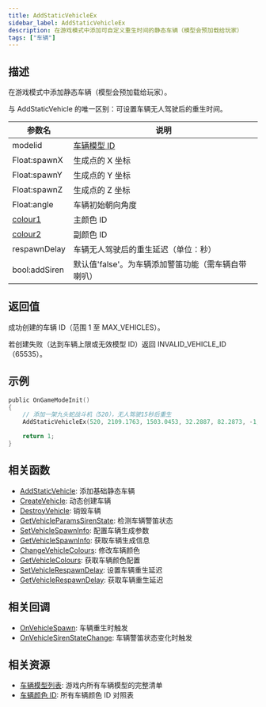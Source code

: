 ```yaml
---
title: AddStaticVehicleEx
sidebar_label: AddStaticVehicleEx
description: 在游戏模式中添加可自定义重生时间的静态车辆（模型会预加载给玩家）
tags: ["车辆"]
---
```


## 描述

在游戏模式中添加静态车辆（模型会预加载给玩家）。

与 AddStaticVehicle 的唯一区别：可设置车辆无人驾驶后的重生时间。

| 参数名                                 | 说明                                                |
| -------------------------------------- | --------------------------------------------------- |
| modelid                                | [车辆模型 ID](../resources/vehicleid)               |
| Float:spawnX                           | 生成点的 X 坐标                                     |
| Float:spawnY                           | 生成点的 Y 坐标                                     |
| Float:spawnZ                           | 生成点的 Z 坐标                                     |
| Float:angle                            | 车辆初始朝向角度                                    |
| [colour1](../resources/vehiclecolorid) | 主颜色 ID                                           |
| [colour2](../resources/vehiclecolorid) | 副颜色 ID                                           |
| respawnDelay                           | 车辆无人驾驶后的重生延迟（单位：秒）                |
| bool:addSiren                          | 默认值'false'。为车辆添加警笛功能（需车辆自带喇叭） |

## 返回值

成功创建的车辆 ID（范围 1 至 MAX_VEHICLES）。

若创建失败（达到车辆上限或无效模型 ID）返回 INVALID_VEHICLE_ID（65535）。

## 示例

```c
public OnGameModeInit()
{
    // 添加一架九头蛇战斗机（520），无人驾驶15秒后重生
    AddStaticVehicleEx(520, 2109.1763, 1503.0453, 32.2887, 82.2873, -1, -1, 15);

    return 1;
}
```

## 相关函数

- [AddStaticVehicle](AddStaticVehicle): 添加基础静态车辆
- [CreateVehicle](CreateVehicle): 动态创建车辆
- [DestroyVehicle](DestroyVehicle): 销毁车辆
- [GetVehicleParamsSirenState](GetVehicleParamsSirenState): 检测车辆警笛状态
- [SetVehicleSpawnInfo](SetVehicleSpawnInfo): 配置车辆生成参数
- [GetVehicleSpawnInfo](GetVehicleSpawnInfo): 获取车辆生成信息
- [ChangeVehicleColours](ChangeVehicleColours): 修改车辆颜色
- [GetVehicleColours](GetVehicleColours): 获取车辆颜色配置
- [SetVehicleRespawnDelay](SetVehicleRespawnDelay): 设置车辆重生延迟
- [GetVehicleRespawnDelay](GetVehicleRespawnDelay): 获取车辆重生延迟

## 相关回调

- [OnVehicleSpawn](../callbacks/OnVehicleSpawn): 车辆重生时触发
- [OnVehicleSirenStateChange](../callbacks/OnVehicleSirenStateChange): 车辆警笛状态变化时触发

## 相关资源

- [车辆模型列表](../resources/vehicleid): 游戏内所有车辆模型的完整清单
- [车辆颜色 ID](../resources/vehiclecolorid): 所有车辆颜色 ID 对照表
